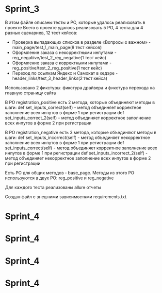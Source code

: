 # Sprint_3

В этом файле описаны тесты и PO, которые удалось реализовать в проекте
Всего в проекте удалось реализовать 5 PO, 4 теста для 4 разных сценариев, 12 тест кейсов:
- Проверка выпадающих списков в разделе «Вопросы о важном» - main_page/test_1_main_page(8 тест кейсов)
- Оформление заказа с некорректными инпутами - reg_negatiive/test_2_reg_negative(1 тест кейс)
- Оформление заказа с корректными инпутами - reg_positive/test_2_reg_positive(1 тест кейс)
- Переход по ссылкам Яндекс и Самокат в хедэре - header_links/test_3_header_links(2 тест кейса)

Использовано 2 фикстуры: фикстура драйвера и фикстура перехода на главную страницу сайта

В PO registration_positive есть 2 метода, которые объединяют методы в шаги:
def set_inputs_correct(self) - метод объединяет корректное заполнение всех инпутов в форме 1 при регистрации
def set_inputs_correct_2(self) - метод объединяет корректное заполнение всех инпутов в форме 2 при регистрации

В PO registration_negative есть 3 метода, которые объединяют методы в шаги:
def set_inputs_incorrect(self) - метод объединяет некорректное заполнение всех инпутов в форме 1 при регистрации
def set_inputs_correct(self) - метод объединяет корректное заполнение всех инпутов в форме 1 при регистрации
def set_inputs_incorrect_2(self) - метод объединяет некорректное заполнение всех инпутов в форме 2 при регистрации

Есть PO для общих методов - base_page. Методы из этого PO используются в двух PO: reg_positive и reg_negative

Для каждого теста реализованы allure отчеты

Создан файл с внешними зависимостями requirements.txt.





# Sprint_4
# Sprint_4
# Sprint_4
# Sprint_4
